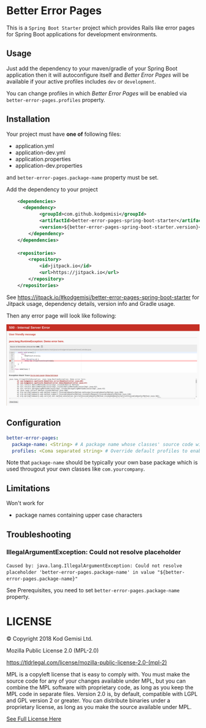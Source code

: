 # Better Error Pages

This is a `Spring Boot Starter` project which provides Rails like error pages for Spring Boot applications for development environments.

## Usage

Just add the dependency to your maven/gradle of your Spring Boot application then it will autoconfigure itself and
_Better Error Pages_ will be available if your active profiles includes `dev` or `development`.

You can change profiles in which _Better Error Pages_ will be enabled via `better-error-pages.profiles` property.

## Installation

Your project must have **one of** following files:

* application.yml
* application-dev.yml
* application.properties
* application-dev.properties

and `better-error-pages.package-name` property must be set.

Add the dependency to your project

```xml
	<dependencies>
	  <dependency>
		    <groupId>com.github.kodgemisi</groupId>
		    <artifactId>better-error-pages-spring-boot-starter</artifactId>
		    <version>${better-error-pages-spring-boot-starter.version}</version>
		</dependency>
	</dependencies>

	<repositories>
		<repository>
		    <id>jitpack.io</id>
		    <url>https://jitpack.io</url>
		</repository>
	</repositories>
```

See https://jitpack.io/#kodgemisi/better-error-pages-spring-boot-starter for Jitpack usage, dependency details, version info and Gradle usage.

Then any error page will look like following:

![Screenshot](docs/screenshot.png)

## Configuration

```yaml
better-error-pages:
  package-name: <String> # A package name whose classes' source code will be parsed and displayed in error pages. Mandatory.
  profiles: <Coma separated string> # Override default profiles to enable Better Error Pages. Default value: "dev, development"
```

Note that `package-name` should be typically your own base package which is used througout your own classes like `com.yourcompany`.

## Limitations

Won't work for

* package names containing upper case characters

## Troubleshooting

### IllegalArgumentException: Could not resolve placeholder

`Caused by: java.lang.IllegalArgumentException: Could not resolve placeholder 'better-error-pages.package-name' in value "${better-error-pages.package-name}"`

 See Prerequisites, you need to set `better-error-pages.package-name` property.

 # LICENSE

 © Copyright 2018 Kod Gemisi Ltd.

 Mozilla Public License 2.0 (MPL-2.0)

 https://tldrlegal.com/license/mozilla-public-license-2.0-(mpl-2)

 MPL is a copyleft license that is easy to comply with. You must make the source code for any of your changes available under MPL, but you can combine the MPL software with proprietary code, as long as you keep the MPL code in separate files. Version 2.0 is, by default, compatible with LGPL and GPL version 2 or greater. You can distribute binaries under a proprietary license, as long as you make the source available under MPL.

 [See Full License Here](https://www.mozilla.org/en-US/MPL/2.0/)
